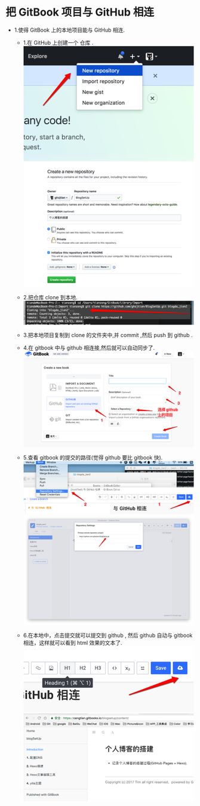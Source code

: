 # 把 GitBook 项目与 GitHub 相连


* 1.使得 GitBook 上的本地项目能与 GitHub 相连.
    * 1.在 GitHub 上创建一个 仓库 .
![](/assets/Snip20171205_4.png)
    ![](/assets/Snip20171205_5.png)
    
    * 2.把仓库 clone 到本地.
    ![](/assets/Snip20171205_17.png)
    * 3.把本地项目复制到 clone 的文件夹中,并 commit ,然后 push 到 github .
    * 4.在 gitbook 中与 github 相连接,然后就可以自动同步了.
    ![](/assets/Snip20171205_8.png)
    
    * 5.查看 gitbook 的提交的路径(觉得 github 要比 gitbook 快).
    ![](/assets/Snip20171205_13.png)
    ![](/assets/Snip20171205_16.png)
    * 6.在本地中，点击提交就可以提交到 github , 然后 github 自动与 gitbook 相连，这样就可以看到 html 效果的文本了.
    ![](/assets/Snip20171205_12.png)
    ![](/assets/Snip20171205_11.png)
